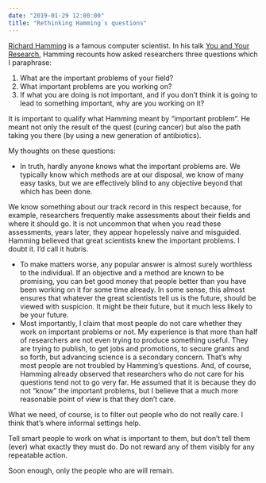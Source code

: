```yaml
---
date: "2019-01-29 12:00:00"
title: "Rethinking Hamming´s questions"
---
```




[Richard Hamming](https://en.wikipedia.org/wiki/Richard_Hamming) is a famous computer scientist. In his talk [You and Your Research](http://www.cs.virginia.edu/~robins/YouAndYourResearch.html), Hamming recounts how asked researchers three questions which I paraphrase:

1. What are the important problems of your field?
1. What important problems are you working on?
1. If what you are doing is not important, and if you don&rsquo;t think it is going to lead to something important, why are you working on it?


It is important to qualify what Hamming meant by &ldquo;important problem&rdquo;. He meant not only the result of the quest (curing cancer) but also the path taking you there (by using a new generation of antibiotics).

My thoughts on these questions:

- In truth, hardly anyone knows what the important problems are. We typically know which methods are at our disposal, we know of many easy tasks, but we are effectively blind to any objective beyond that which has been done.

We know something about our track record in this respect because, for example, researchers frequently make assessments about their fields and where it should go. It is not uncommon that when you read these assessments, years later, they appear hopelessly naive and misguided.
Hamming believed that great scientists knew the important problems. I doubt it. I&rsquo;d call it hubris.
- To make matters worse, any popular answer is almost surely worthless to the individual. If an objective and a method are known to be promising, you can bet good money that people better than you have been working on it for some time already. In some sense, this almost ensures that whatever the great scientists tell us is the future, should be viewed with suspicion. It might be their future, but it much less likely to be your future.
- Most importantly, I claim that most people do not care whether they work on important problems or not. My experience is that more than half of researchers are not even trying to produce something useful. They are trying to publish, to get jobs and promotions, to secure grants and so forth, but advancing science is a secondary concern. That&rsquo;s why most people are not troubled by Hamming&rsquo;s questions. And, of course, Hamming already observed that researchers who do not care for his questions tend not to go very far. He assumed that it is because they do not &ldquo;know&rdquo; the important problems, but I believe that a much more reasonable point of view is that they don&rsquo;t care.


What we need, of course, is to filter out people who do not really care. I think that&rsquo;s where informal settings help.

Tell smart people to work on what is important to them, but don&rsquo;t tell them (ever) what exactly they must do. Do not reward any of them visibly for any repeatable action.

Soon enough, only the people who are will remain.


